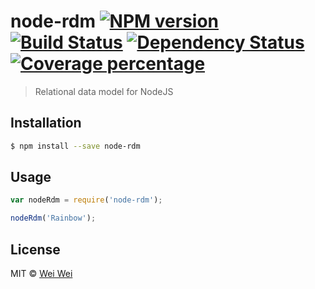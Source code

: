 # node-rdm [![NPM version][npm-image]][npm-url] [![Build Status][travis-image]][travis-url] [![Dependency Status][daviddm-image]][daviddm-url] [![Coverage percentage][coveralls-image]][coveralls-url]
> Relational data model for NodeJS

## Installation

```sh
$ npm install --save node-rdm
```

## Usage

```js
var nodeRdm = require('node-rdm');

nodeRdm('Rainbow');
```
## License

MIT © [Wei Wei](http://lyweiwei.github.io/)


[npm-image]: https://badge.fury.io/js/node-rdm.svg
[npm-url]: https://npmjs.org/package/node-rdm
[travis-image]: https://travis-ci.org/lyweiwei/node-rdm.svg?branch=master
[travis-url]: https://travis-ci.org/lyweiwei/node-rdm
[daviddm-image]: https://david-dm.org/lyweiwei/node-rdm.svg?theme=shields.io
[daviddm-url]: https://david-dm.org/lyweiwei/node-rdm
[coveralls-image]: https://coveralls.io/repos/lyweiwei/node-rdm/badge.svg
[coveralls-url]: https://coveralls.io/r/lyweiwei/node-rdm
